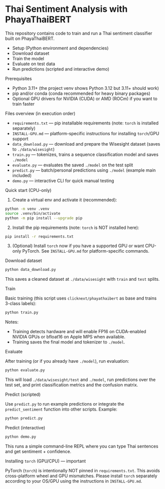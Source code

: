 # Thai Sentiment Analysis with PhayaThaiBERT

This repository contains code to train and run a Thai sentiment classifier built on PhayaThaiBERT.

- Setup (Python environment and dependencies)
- Download dataset
- Train the model
- Evaluate on test data
- Run predictions (scripted and interactive demo)

Prerequisites

- Python 3.11+ (the project venv shows Python 3.12 but 3.11+ should work)
- pip and/or conda (conda recommended for heavy binary packages)
- Optional GPU drivers for NVIDIA (CUDA) or AMD (ROCm) if you want to train faster

Files overview (in execution order)

- `requirements.txt` — pip installable requirements (note: `torch` is installed separately)
- `INSTALL-GPU.md` — platform-specific instructions for installing `torch`/GPU support
- `data_download.py` — download and prepare the Wisesight dataset (saves to `./data/wisesight`)
- `train.py` — tokenizes, trains a sequence classification model and saves `./model`
- `evaluate.py` — evaluates the saved `./model` on the test split
- `predict.py` — batch/personal predictions using `./model` (example main included)
- `demo.py` — interactive CLI for quick manual testing

Quick start (CPU-only)

1. Create a virtual env and activate it (recommended):

```bash
python -m venv .venv
source .venv/bin/activate
python -m pip install --upgrade pip
```

2. Install the pip requirements (note: `torch` is NOT installed here):

```bash
pip install -r requirements.txt
```

3. (Optional) Install `torch` now if you have a supported GPU or want CPU-only PyTorch. See `INSTALL-GPU.md` for platform-specific commands.

Download dataset

```bash
python data_download.py
```

This saves a cleaned dataset at `./data/wisesight` with `train` and `test` splits.

Train

Basic training (this script uses `clicknext/phayathaibert` as base and trains 3-class labels):

```bash
python train.py
```

Notes:

- Training detects hardware and will enable FP16 on CUDA-enabled NVIDIA GPUs or bfloat16 on Apple MPS when available.
- Training saves the final model and tokenizer to `./model`.

Evaluate

After training (or if you already have `./model`), run evaluation:

```bash
python evaluate.py
```

This will load `./data/wisesight/test` and `./model`, run predictions over the test set, and print classification metrics and the confusion matrix.

Predict (scripted)

Use `predict.py` to run example predictions or integrate the `predict_sentiment` function into other scripts. Example:

```bash
python predict.py
```

Predict (interactive)

```bash
python demo.py
```

This runs a simple command-line REPL where you can type Thai sentences and get sentiment + confidence.

Installing `torch` (GPU/CPU) — important

PyTorch (`torch`) is intentionally NOT pinned in `requirements.txt`. This avoids cross-platform wheel and GPU mismatches. Please install `torch` separately according to your OS/GPU using the instructions in `INSTALL-GPU.md`.
